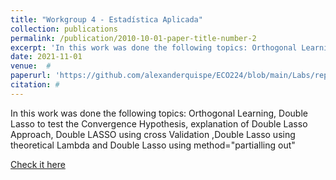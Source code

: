 ```yaml
---
title: "Workgroup 4 - Estadística Aplicada"
collection: publications
permalink: /publication/2010-10-01-paper-title-number-2
excerpt: 'In this work was done the following topics: Orthogonal Learning, Double Lasso to test the Convergence Hypothesis, explanation of Double Lasso Approach, Double LASSO using cross Validation ,Double Lasso using theoretical Lambda and Double Lasso using method="partialling out".' 
date: 2021-11-01
venue:  #  
paperurl: 'https://github.com/alexanderquispe/ECO224/blob/main/Labs/replication_4/group2_lab4_R.ipynb'
citation: # 
---
```

In this work was done the following topics: Orthogonal Learning, Double Lasso to test the Convergence Hypothesis, explanation of Double Lasso Approach, Double LASSO using cross Validation ,Double Lasso using theoretical Lambda and Double Lasso using method="partialling out"

[Check it here](https://github.com/alexanderquispe/ECO224/blob/main/Labs/replication_4/group2_lab4_R.ipynb)